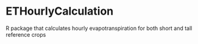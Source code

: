 # ETHourlyCalculation
R package that calculates hourly evapotranspiration for both short and tall reference crops
